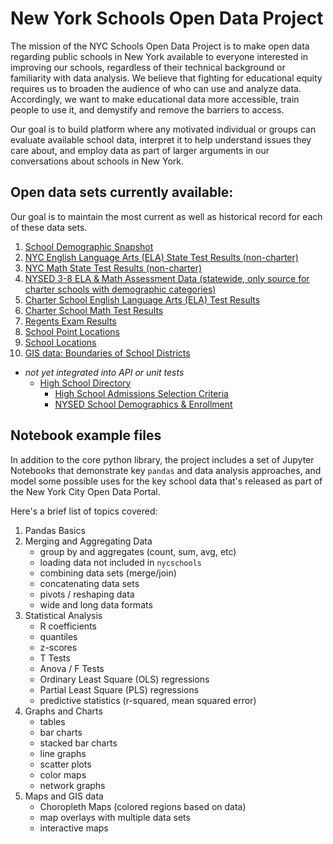 New York Schools Open Data Project
==================================

The mission of the NYC Schools Open Data Project is to make open data regarding public schools in New York available to everyone interested in improving our schools, regardless of their technical background or familiarity with data analysis. We believe that fighting for educational equity requires us to broaden the audience of who can use and analyze data. Accordingly, we want to make educational data more accessible, train people to use it, and demystify and remove the barriers to access.

Our goal is to build platform where any motivated individual or groups can evaluate available school data, interpret it to help understand issues they care about, and employ data as part of larger arguments in our conversations about schools in New York.


Open data sets currently available:
-----------------------------------
Our goal is to maintain the most current as well as historical record for each of these data sets.

1. [School Demographic Snapshot](https://data.cityofnewyork.us/Education/2020-2021-Demographic-Snapshot-School/vmmu-wj3w)
2. [NYC English Language Arts (ELA) State Test Results (non-charter)](https://data.cityofnewyork.us/Education/2013-2019-New-York-State-ELA-Exam/hvdr-xc2s)
3. [NYC Math State Test Results (non-charter)](https://data.cityofnewyork.us/Education/2013-2019-New-York-State-MATH-Exam/365g-7jtb)
4. [NYSED 3-8 ELA & Math Assessment Data (statewide, only source for charter schools with demographic categories)](https://data.nysed.gov/downloads.php)
5. [Charter School English Language Arts (ELA) Test Results](https://data.cityofnewyork.us/Education/2013-2019-English-Language-Arts-ELA-Test-Results-C/sgjd-xi99)
6. [Charter School Math Test Results](https://data.cityofnewyork.us/Education/2013-2019-Math-Test-Results-Charter-School/3xsw-bpuy)
7. [Regents Exam Results](https://data.cityofnewyork.us/Education/2014-15-2018-19-NYC-Regents-Exam-Public/2h3w-9uj9)
8. [School Point Locations](https://data.cityofnewyork.us/Education/2019-2020-School-Point-Locations/a3nt-yts4)
9. [School Locations](https://data.cityofnewyork.us/Education/2019-2020-School-Locations/wg9x-4ke6)
10. [GIS data: Boundaries of School Districts](https://data.cityofnewyork.us/Education/School-Districts/r8nu-ymqj)

- _not yet integrated into API or unit tests_
  - [High School Directory](https://data.cityofnewyork.us/Education/2021-DOE-High-School-Directory/8b6c-7uty)
    - [High School Admissions Selection Criteria](https://data.cityofnewyork.us/Education/Selection-Criteria-for-Fall-2021-High-School-Admis/9gs9-zhxw)
    - [NYSED School Demographics & Enrollment](https://data.nysed.gov/files/enrollment/20-21/enrollment_2021.zip)

Notebook example files
----------------------
In addition to the core python library, the project includes a set of Jupyter
Notebooks that demonstrate key `pandas` and data analysis approaches, and model
some possible uses for the key school data that's released as part of the New
York City Open Data Portal.

Here's a brief list of topics covered:

1. Pandas Basics
2. Merging and Aggregating Data
   - group by and aggregates (count, sum, avg, etc)
   - loading data not included in `nycschools`
   - combining data sets (merge/join)
   - concatenating data sets
   - pivots / reshaping data
   - wide and long data formats
3. Statistical Analysis
   - R coefficients
   - quantiles
   - z-scores
   - T Tests
   - Anova / F Tests
   - Ordinary Least Square (OLS) regressions
   - Partial Least Square (PLS) regressions
   - predictive statistics (r-squared, mean squared error)
4. Graphs and Charts
   - tables
   - bar charts
   - stacked bar charts
   - line graphs
   - scatter plots
   - color maps
   - network graphs
5. Maps and GIS data
   - Choropleth Maps (colored regions based on data)
   - map overlays with multiple data sets
   - interactive maps
